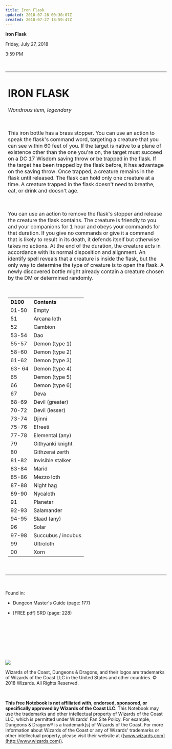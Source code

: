```yaml
---
title: Iron Flask
updated: 2018-07-28 00:30:07Z
created: 2018-07-27 18:59:47Z
---
```


**Iron Flask**

Friday, July 27, 2018

3:59 PM

 

<table><tbody><tr class="odd"><td><h1 id="iron-flask"><strong>IRON FLASK</strong></h1><p><em>Wondrous item, legendary</em></p><p> </p><p>This iron bottle has a brass stopper. You can use an action to speak the flask's command word, targeting a creature that you can see within 60 feet of you. If the target is native to a plane of existence other than the one you're on, the target must succeed on a DC 17 Wisdom saving throw or be trapped in the flask. If the target has been trapped by the flask before, it has advantage on the saving throw. Once trapped, a creature remains in the flask until released. The flask can hold only one creature at a time. A creature trapped in the flask doesn't need to breathe, eat, or drink and doesn't age.</p><p> </p><p>You can use an action to remove the flask's stopper and release the creature the flask contains. The creature is friendly to you and your companions for 1 hour and obeys your commands for that duration. If you give no commands or give it a command that is likely to result in its death, it defends itself but otherwise takes no actions. At the end of the duration, the creature acts in accordance with its normal disposition and alignment. An identify spell reveals that a creature is inside the flask, but the only way to determine the type of creature is to open the flask. A newly discovered bottle might already contain a creature chosen by the DM or determined randomly.</p><p> </p><table><tbody><tr class="odd"><td><strong>D100</strong></td><td><strong>Contents</strong></td></tr><tr class="even"><td>01-50</td><td>Empty</td></tr><tr class="odd"><td>51</td><td>Arcana loth</td></tr><tr class="even"><td>52</td><td>Cambion</td></tr><tr class="odd"><td>53-54</td><td>Dao</td></tr><tr class="even"><td>55-57</td><td>Demon (type 1)</td></tr><tr class="odd"><td>58-60</td><td>Demon (type 2)</td></tr><tr class="even"><td>61-62</td><td>Demon (type 3)</td></tr><tr class="odd"><td>63- 64</td><td>Demon (type 4)</td></tr><tr class="even"><td>65</td><td>Demon (type 5)</td></tr><tr class="odd"><td>66</td><td>Demon (type 6)</td></tr><tr class="even"><td>67</td><td>Deva</td></tr><tr class="odd"><td>68-69</td><td>Devil (greater)</td></tr><tr class="even"><td>70-72</td><td>Devil (lesser)</td></tr><tr class="odd"><td>73-74</td><td>Djinni</td></tr><tr class="even"><td>75-76</td><td>Efreeti</td></tr><tr class="odd"><td>77-78</td><td>Elemental (any)</td></tr><tr class="even"><td>79</td><td>Githyanki knight</td></tr><tr class="odd"><td>80</td><td>Githzerai zerth</td></tr><tr class="even"><td>81-82</td><td>Invisible stalker</td></tr><tr class="odd"><td>83-84</td><td>Marid</td></tr><tr class="even"><td>85-86</td><td>Mezzo loth</td></tr><tr class="odd"><td>87-88</td><td>Night hag</td></tr><tr class="even"><td>89-90</td><td>Nycaloth</td></tr><tr class="odd"><td>91</td><td>Planetar</td></tr><tr class="even"><td>92-93</td><td>Salamander</td></tr><tr class="odd"><td>94-95</td><td>Slaad (any)</td></tr><tr class="even"><td>96</td><td>Solar</td></tr><tr class="odd"><td>97-98</td><td>Succubus / incubus</td></tr><tr class="even"><td>99</td><td>Ultroloth</td></tr><tr class="odd"><td>00</td><td>Xorn</td></tr></tbody></table><p> </p></td></tr></tbody></table>

 

Found in:

-   Dungeon Master's Guide (page: 177)

-   \[FREE pdf\] SRD (page: 228)

 

 

 

 

![](tmp\media\image1.png)

Wizards of the Coast, Dungeons & Dragons, and their logos are trademarks of Wizards of the Coast LLC in the United States and other countries. © 2018 Wizards. All Rights Reserved.

 

**This free Notebook is not affiliated with, endorsed, sponsored, or specifically approved by Wizards of the Coast LLC**. This Notebook may use the trademarks and other intellectual property of Wizards of the Coast LLC, which is permitted under Wizards' Fan Site Policy. For example, Dungeons & Dragons® is a trademark\[s\] of Wizards of the Coast. For more information about Wizards of the Coast or any of Wizards' trademarks or other intellectual property, please visit their website at ([www.wizards.com](http://www.wizards.com)).
